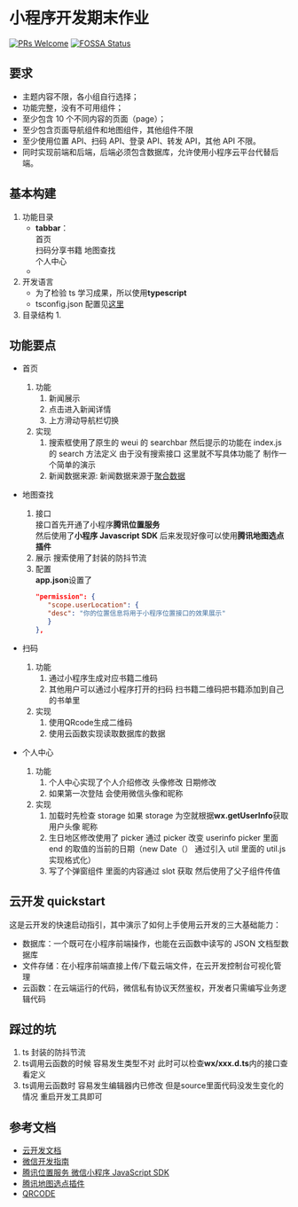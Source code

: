 # 小程序开发期末作业

[![PRs Welcome](https://img.shields.io/badge/PRs-welcome-brightgreen.svg?style=flat-square)](http://makeapullrequest.com)
[![FOSSA Status](https://app.fossa.io/api/projects/git%2Bgithub.com%2FKuangPF%2FwxAPP_toutiaoNews.svg?type=shield)](https://app.fossa.io/projects/git%2Bgithub.com%2FKuangPF%2FwxAPP_toutiaoNews?ref=badge_shield)

## 要求

- 主题内容不限，各小组自行选择；
- 功能完整，没有不可用组件；
- 至少包含 10 个不同内容的页面（page）；
- 至少包含页面导航组件和地图组件，其他组件不限
- 至少使用位置 API、扫码 API、登录 API、转发 API，其他 API 不限。
- 同时实现前端和后端，后端必须包含数据库，允许使用小程序云平台代替后端。

## 基本构建

1. 功能目录
   - **tabbar**：  
      首页  
      扫码分享书籍
      地图查找  
      个人中心
   - 
2. 开发语言
   - 为了检验 ts 学习成果，所以使用**typescript**
   - tsconfig.json 配置见<a href="https://www.tslang.cn/docs/handbook/tsconfig-json.html">这里</a>
3. 目录结构
   1. 

## 功能要点

- 首页

  1. 功能
     1. 新闻展示
     2. 点击进入新闻详情
     3. 上方滑动导航栏切换
  2. 实现
     1. 搜索框使用了原生的 weui 的 searchbar 然后提示的功能在 index.js 的 search 方法定义 由于没有搜索接口 这里就不写具体功能了 制作一个简单的演示
     2. 新闻数据来源: 新闻数据来源于[聚合数据](https://www.juhe.cn/)
- 地图查找

  1. 接口  
     接口首先开通了小程序**腾讯位置服务**  
     然后使用了**小程序 Javascript SDK**
     后来发现好像可以使用**腾讯地图选点插件**
  2. 展示
     搜索使用了封装的防抖节流
  3. 配置  
     **app.json**设置了
     ```json
     "permission": {
        "scope.userLocation": {
        "desc": "你的位置信息将用于小程序位置接口的效果展示"
        }
     },
     ```
 - 扫码  
   1. 功能
      1. 通过小程序生成对应书籍二维码
      2. 其他用户可以通过小程序打开的扫码 扫书籍二维码把书籍添加到自己的书单里
   2. 实现
      1. 使用QRcode生成二维码
      2. 使用云函数实现读取数据库的数据
- 个人中心
  1. 功能
     1. 个人中心实现了个人介绍修改 头像修改 日期修改
     2. 如果第一次登陆 会使用微信头像和昵称
  2. 实现
     1. 加载时先检查 storage 如果 storage 为空就根据**wx.getUserInfo**获取用户头像 昵称
     2. 生日地区修改使用了 picker 通过 picker 改变 userinfo picker 里面 end 的取值的当前的日期（new Date（） 通过引入 util 里面的 util.js 实现格式化）
     3. 写了个弹窗组件 里面的内容通过 slot 获取 然后使用了父子组件传值
## 云开发 quickstart

这是云开发的快速启动指引，其中演示了如何上手使用云开发的三大基础能力：

- 数据库：一个既可在小程序前端操作，也能在云函数中读写的 JSON 文档型数据库
- 文件存储：在小程序前端直接上传/下载云端文件，在云开发控制台可视化管理
- 云函数：在云端运行的代码，微信私有协议天然鉴权，开发者只需编写业务逻辑代码

## 踩过的坑

1. ts 封装的防抖节流
2. ts调用云函数的时候 容易发生类型不对 此时可以检查**wx/xxx.d.ts**内的接口查看定义
3. ts调用云函数时 容易发生编辑器内已修改 但是source里面代码没发生变化的情况 重启开发工具即可

## 参考文档

- [云开发文档](https://developers.weixin.qq.com/miniprogram/dev/wxcloud/basis/getting-started.html)
- [微信开发指南](https://developers.weixin.qq.com/miniprogram/dev/framework/)
- [腾讯位置服务 微信小程序 JavaScript SDK](https://lbs.qq.com/qqmap_wx_jssdk/index.html)
- [腾讯地图选点插件](https://lbs.qq.com/miniprogram_plugin/location-picker.html)
- [QRCODE](https://github.com/demi520/wxapp-qrcode)
